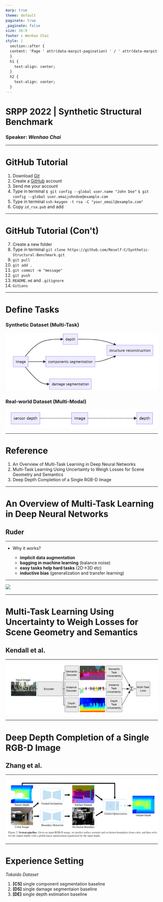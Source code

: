 ```yaml
---
marp: true
theme: default
paginate: true
_paginate: false
size: 16:9
footer : Wenhao Chai
style: |
  section::after {
  content: 'Page ' attr(data-marpit-pagination) ' / ' attr(data-marpit-pagination-total);
  }
  h1 {
    text-align: center;
  }
  h2 {
    text-align: center;
  }
---
```


# SRPP 2022 | Synthetic Structural Benchmark
### Speaker: *Wenhao Chai*

---

# GitHub Tutorial

1. Download [Git](https://git-scm.com/downloads)
2. Create a [GitHub](https://github.com/) account
3. Send me your account
4. Type in terminal 
    `$ git config --global user.name "John Doe"`
    `$ git config --global user.emaijohndoe@example.com`
5. Type in terminal
    `ssh-keygen -t rsa -C "your_email@example.com"`
6. Copy `id_rsa.pub` and add

---

# GitHub Tutorial (Con't)

7. Create a new folder
8. Type in terminal
   `git clone https://github.com/Reself-C/Synthetic-Structural-Benchmark.git`
9. `git pull`
10. `git add .`
11. `git commit -m "message"`
12. `git push`
13. `README.md` and `.gitignore`
14. `GitLens`

---

# Define Tasks

### Synthetic Dataset (Multi-Task)

![](../img/task_overview1.png)

### Real-world Dataset (Multi-Modal)

![](../img/task_overview2.png)

---

# Reference

1. An Overview of Multi-Task Learning in Deep Neural Networks
2. Multi-Task Learning Using Uncertainty to Weigh Losses for Scene Geometry and Semantics
3. Deep Depth Completion of a Single RGB-D Image

---

# An Overview of Multi-Task Learning in Deep Neural Networks

## Ruder

---

- Why it works?

  - **implicit data augmentation**
  - **bagging in machine learning** (balance noise)
  - **easy tasks help hard tasks** (2D->3D etc)
  - **inductive bias** (generalization and transfer learning)

---

![](https://pic2.zhimg.com/v2-e46e97aae082505e50e68c429d3855c1_r.jpg)

---

# Multi-Task Learning Using Uncertainty to Weigh Losses for Scene Geometry and Semantics

## Kendall et al.

---

![](../img/MTL.png)

---

# Deep Depth Completion of a Single RGB-D Image

## Zhang et al.

---

![](../img/deep_depth.png)

---

# Experience Setting

*Tokaido Dataset*

1. **[CS]** single component segmentation baseline
2. **[DS]** single damage segmentaion baseline
3. **[DE]** single depth estimation baseline